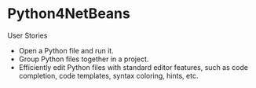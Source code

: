 # Python4NetBeans

User Stories 

<ul>

<li>Open a Python file and run it.</li>

<li>Group Python files together in a project.</li>

<li>Efficiently edit Python files with standard editor features, such as code completion, code templates, syntax coloring, hints, etc.</li>



</ul>
